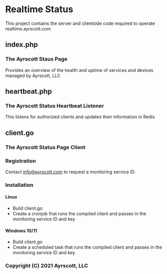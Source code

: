# Realtime Status

This project contains the server and clientside code required to operate realtime.ayrscott.com

## index.php
### The Ayrscott Staus Page

Provides an overview of the health and uptime of services and devices managed by Ayrscott, LLC

## heartbeat.php
### The Ayrscott Status Heartbeat Listener

This listens for authorized clients and updates their information in Redis 

## client.go
### The Ayrscott Status Page Client

### Registration

Contact info@ayrscott.com to request a monitoring service ID.

### Installation
#### Linux

* Build client.go
* Create a cronjob that runs the compiled client and passes in the monitoring service ID and key

#### Windows 10/11


* Build client.go
* Create a scheduled task that runs the compiled client and passes in the monitoring service ID and key

### Copyright (C) 2021 Ayrscott, LLC
